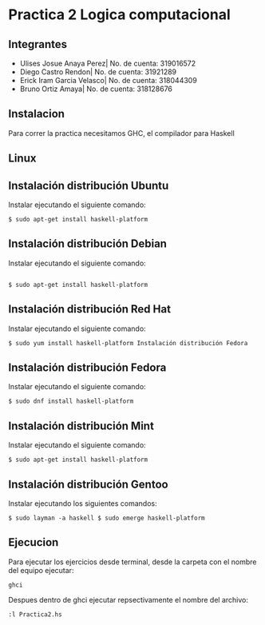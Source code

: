 # Practica 2 Logica computacional

## Integrantes

- Ulises Josue Anaya Perez| No. de cuenta: 319016572
- Diego Castro Rendon| No. de cuenta: 31921289
- Erick Iram Garcia Velasco| No. de cuenta: 318044309
- Bruno Ortiz Amaya| No. de cuenta: 318128676

## Instalacion

Para correr la practica necesitamos GHC, el compilador para Haskell

## Linux

## Instalación distribución Ubuntu

Instalar ejecutando el siguiente comando:

```
$ sudo apt-get install haskell-platform
```

## Instalación distribución Debian

Instalar ejecutando el siguiente comando:

```

$ sudo apt-get install haskell-platform
```

## Instalación distribución Red Hat

Instalar ejecutando el siguiente comando:

```
$ sudo yum install haskell-platform Instalación distribución Fedora
```

## Instalación distribución Fedora

Instalar ejecutando el siguiente comando:

```
$ sudo dnf install haskell-platform
```

## Instalación distribución Mint

Instalar ejecutando el siguiente comando:

```
$ sudo apt-get install haskell-platform
```

## Instalación distribución Gentoo

Instalar ejecutando los siguientes comandos:

```
$ sudo layman -a haskell $ sudo emerge haskell-platform
```

## Ejecucion

Para ejecutar los ejercicios desde terminal, desde la carpeta con el nombre del equipo ejecutar:

```
ghci
```

Despues dentro de ghci ejecutar repsectivamente el nombre del archivo:

```
:l Practica2.hs
```
